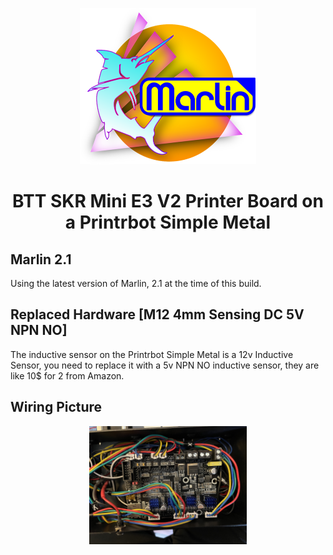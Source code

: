 <p align="center"><img src="buildroot/share/pixmaps/logo/marlin-outrun-nf-500.png" height="250" alt="MarlinFirmware's logo" /></p>

<h1 align="center">BTT SKR Mini E3 V2 Printer Board on a Printrbot Simple Metal</h1>


## Marlin 2.1

Using the latest version of Marlin, 2.1 at the time of this build.

## Replaced Hardware [M12 4mm Sensing DC 5V NPN NO]

The inductive sensor on the Printrbot Simple Metal is a 12v Inductive Sensor, you need to replace it with a 5v NPN NO inductive sensor, they are like 10$ for 2 from Amazon.

## Wiring Picture

<div align="center">
  <img src="./IMG_2491.jpeg" alt="wiring" width="50%" />
</div>